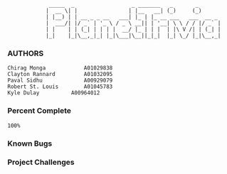 
				 _____  _                  _ _______   _       _       
				|  __ \| |                | |__   __| (_)     (_)      
				| |__) | | __ _ _ __   ___| |_ | |_ __ ___   ___  __ _ 
				|  ___/| |/ _` | '_ \ / _ \ __|| | '__| \ \ / / |/ _` |
				| |    | | (_| | | | |  __/ |_ | | |  | |\ V /| | (_| |
				|_|    |_|\__,_|_| |_|\___|\__||_|_|  |_| \_/ |_|\__,_|
																			
																			
### AUTHORS
	Chirag Monga			A01029838
	Clayton Rannard			A01032095
	Paval Sidhu 	 		A00929079
	Robert St. Louis 		A01045783
	Kyle Dulay			A00964012
	
### Percent Complete
	100%
	
### Known Bugs

### Project Challenges
